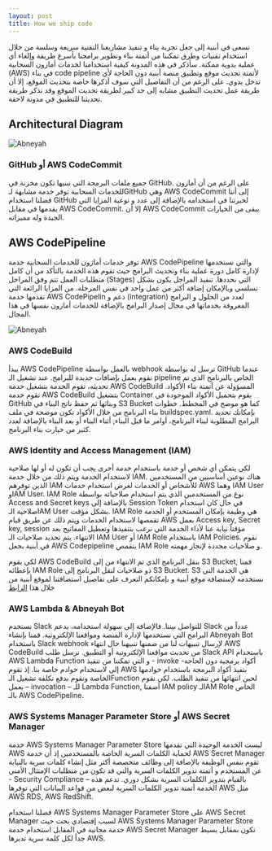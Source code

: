 ```yaml
---
layout: post
title: How we ship code
---
```

نسعى في أبنية إلى جعل تجربة بناء و تنفيذ مشاريعنا التقنية سريعة وسلسة من خلال استخدام تقنيات وطرق تمكننا من أتمتة بناء وتطوير برامجنا بأسرع طريقة وإلغاء أي عملية يدوية ممكنة. سأذكر في هذه المدونة كيفية استخدامنا لخدمات أمازون السحابية (AWS) في بناء code pipeline لأتمتة تحديث موقع وتطبيق منصة أبنية دون الحاجة لأي تدخل يدوي. على الرغم من أن التفاصيل التي سوف أذكرها خاصة بتحديث الموقع، إلا أن طريقة عمل تحديث التطبيق مشابه إلى حد كبير لطريقة تحديث الموقع وقد نذكر طريقة تحديثنا للتطبيق في مدونة لاحقة.

## Architectural Diagram
<img src="https://blog.abneyah.com/public/img/cicd.png" alt="Abneyah">

### GitHub أو AWS CodeCommit
جميع ملفات البرمجة التي نبنيها تكون مخزنة في GitHub. على الرغم من أن أمازون للخدمات السحابية توفر خدمة مشابهة لـGitHub وهي AWS CodeCommit إلى أننا فضلنا استخدام GitHub لخبرتنا في استخدامه بالإضافة إلى عدد و نوعية المزايا التي يقدمها في مقابل AWS CodeCommit. إلا أن AWS CodeCommit يبقى من الخيارات الجيدة وله مميزاته.

## AWS CodePipeline
توفر خدمات أمازون للخدمات السحابية خدمة AWS CodePipeline والتي نستخدمها لإدارة كامل دورة عملية بناء وتحديث البرامج حيث تقوم هذه الخدمة بالتأكد من أن كامل متطلبات العمل تتم وفق المراحل (Stages) التي نحددها. تنفيذ المراحل يكون بشكل تسلسي وبالإمكان إضافة أكثر من عمل واحد في نفس المرحلة. من المزايا الرائعة التي تقدمها خدمة AWS CodePipelin دعم و (integration) لعدد من الحلول و البرامج المعروفة بخدماتها في مجال إصدار البرامج بالإضافة للخدمات أمازون نفسها في هذا المجال.

<img src="https://blog.abneyah.com/public/img/codepipeline.png" alt="Abneyah">

### AWS CodeBuild
يبدأ AWS CodePipeline بالعمل بواسطة webhook ترسل له بواسطة GitHub عندما نقوم بعمل بإضافات جديدة للبرامج. عند تشغيل الـ pipeline الخاص بالبرنامج الذي تم تحديثه، تقوم الخدمة بتشغيل خدمة AWS CodeBuild المسؤولة عن أتمتة بناء الأكواد. تقوم خدمة AWS CodeBuild بتشغيل Container يقوم بتحميل الأكواد الموجودة في GitHub وبنائها ثم حفظ ناتج البناء في S3 Bucket كما هو موضح في المخطط.  خطوات بناء البرنامج من خلال الأكواد تكون موضحة في ملف buildspec.yaml. بإمكانك تحديد البرامج المطلوبة لبناء البرنامج، أوامر ما قبل البناء, أثناء البناء أو بعد البناء بالإضافة لعدد كثير من خيارت بناء البرنامج.

### AWS Identity and Access Management (IAM)

لكي يتمكن أي شخص أو خدمة باستخدام خدمة أخرى يجب أن تكون له أو لها صلاحية لاستخدام الخدمة ويتم ذلك من خلال خدمة IAM. هناك نوعين أساسيين من المستخدمين الذين توفرهم IAM للأشخاص أو الخدمات لغرض استخدام خدمات AWS وهما IAM User وIAM User. IAM Role نوع من المستخدمين الذي يتم استخدام صلاحياته بواسطة Access and Secret keys بالإضافة إلى Session Token في حال كان استخدام صلاحية الـIAM User بشكل مؤقت. IAM Role هي وظيفة بإمكان المستخدم أو الخدمة تقمصها لاستخدام الخدمات ويتم ذلك عن طريق قيام AWS بعمل Access key, Secret key, session مؤقتاً نيابة عنا لأداء الخدمة التي نرغب بتنفيذها وتعطيل المفاتيح بعد الانتهاء. يتم تحديد صلاحيات الـ IAM User أو IAM Role باستخدام IAM Policies. نقوم في أبنية بجعل AWS Codepipeline يتقمص IAM Role و صلاحيات محددة لإنجاز مهمته.

لكي يقوم AWS CodeBuild بنقل البرنامج الذي تم الانتهاء من إلى S3 Bucket, قمنا بإعطائه IAM Role ذو صلاحيات لنقل البرنامج إلى S3 Bucket. S3 هي الخدمة التي نستخدمه لإستضافة موقع أبنية و بإمكانكم التعرف على تفاصيل استضافتنا لموقع أبنية من خلال هذا [الرابط](https://blog.abneyah.com/2021/05/20/Engineering-Abneyah-website/)

### AWS Lambda & Abneyah Bot
نستخدم Slack للتواصل بيننا. فالإضافة إلى سهولة استخدامه، يدعم Slack عدداً من البرامج التي نستخدمها لإدارة المنصة ومواقعنا الإلكترونية. قمنا بإنشاء Abneyah Bot باستخدام Slack webhook لإرسال تنبيهات لنا من ضمنها تنبيهنا حال انتهاء AWS CodeBuild من تحديث مواقعنا الإلكترونية أو التطبيق. نرسل طلب Slack API باستخدام AWS Lambda Function و التي تمكننا من تنفيذ  - invoke -أكواد برمجية دون الحاجة إلى لاستخدام خوادم خاصة بنا. إذ تقوم AWS بتفيذ أكواد البرمجة باستخدام خوادمها الخاصة ونقوم بدفع تكلفة تشغيل الـFunction لحين انتهائها من تنفيذ الطلب. لكي نقوم بعمل – invocation – للـ Lambda Function, أضفنا IAM policy لـIAM Role الخاص بالـ AWS CodePipeline. 

### AWS Systems Manager Parameter Store أو AWS Secret Manager
خدمة AWS Systems Manager Parameter Store ليست الخدمة الوحيدة التي تقدمها AWS لحماية الكلمات السرية الخاصة بالمستخدمين إذ أن خدمة AWS Secret Manager تقوم بنفس الوظيفة بالإضافة إلى وظائف متخصصة أكثر مثل إنشاء كلمات سرية بالنيابة عن المستخدم و أتمتة تدوير الكلمات السرية والتي قد تكون من متطلبات الإمتثال الأمني   - Security Compliance – بالقيام بتدوير الكلمات السرية بشكل دوري. تدعم هذه الخدمة أتمتة تدوير الكلمات السرية لبعض من قواعد البيانات التي توفرها AWS مثل AWS RDS, AWS RedShift.  

فضلنا استخدام AWS Systems Manager Parameter Store على AWS Secret Manager لسبب إقتصادي بحت حيث AWS Systems Manager Parameter Store خدمة مجانية في المقابل استخدام خدمة  AWS Secret Manager  تكون بمقابل بسيط جداً لكل كلمة سرية تديرها AWS.
